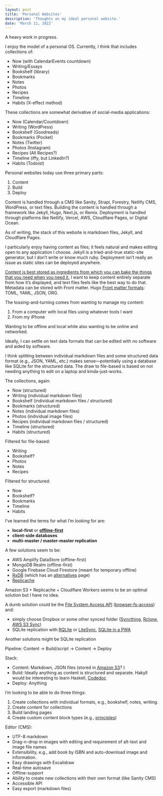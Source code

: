 ```yaml
---
layout: post
title: 'Personal Websites'
description: 'Thoughts on my ideal personal website.'
date: 'March 11, 2022'
---
```


A heavy work in progress.

I enjoy the model of a personal OS. Currently, I think that includes collections of:
- Now (with CalendarEvents countdown)
- Writing/Essays
- Bookshelf (library)
- Bookmarks
- Notes
- Photos
- Recipes
- Timeline
- Habits (X-effect method)


These collections are somewhat derivative of social-media applications:
- Now (Calendar/Countdown)
- Writing (WordPress)
- Bookshelf (Goodreads)
- Bookmarks (Pocket)
- Notes (Twitter)
- Photos (Instagram)
- Recipes (All Recipes?)
- Timeline (iffy, but LinkedIn?)
- Habits (Todoist)

Personal websites today use three primary parts:
1. Content
2. Build
3. Deploy

Content is handled through a CMS like Sanity, Strapi, Forestry, Netlify CMS, WordPress, or text files. Building the content is handled through a framework like Jekyll, Hugo, Next.js, or Remix. Deployment is handled through platforms like Netlify, Vercel, AWS, Cloudflare Pages, or Digital Ocean.

As of writing, the stack of this website is markdown files, Jekyll, and Cloudflare Pages.

I particularly enjoy having content as files; it feels natural and makes editing open to any application I choose. Jekyll is a tried-and-true static-site generator, but I don’t write or know much ruby. Deployment isn’t really an issue as static sites can be deployed anywhere.

[Content is best stored as ingredients from which you can bake the things that you need when you need it.](https://www.knutmelvaer.no/blog/2020/02/on-the-limits-of-mdx#:~:text=content%20is%20best%20stored%20as%20ingredients%20from%20which%20you%20can%20bake%20the%20things%20that%20you%20need%20when%20you%20need%20it.) I want to keep content entirely separate from how it’s displayed, and text files feels like the best way to do that. Metadata can be stored with Front matter. Hugo [Front matter formats](https://gohugo.io/content-management/front-matter/#front-matter-formats): TOML, YAML, JSON, ORG.

The tossing-and-turning comes from wanting to manage my content:
1. From a computer with local files using whatever tools I want
2. From my iPhone

Wanting to be offline and local while also wanting to be online and networked.

Ideally, I can settle on text data formats that can be edited with no software and aided by software.

I think splitting between individual markdown files and some structured data format (e.g., JSON, YAML, etc.) makes sense—potentially using a database like SQLite for the structured data. The draw to file-based is based on not needing anything to edit on a laptop and kinda-just-works.

The collections, again:
- Now (structured)
- Writing (individual markdown files)
- Bookshelf (individual markdown files / structured)
- Bookmarks (structured)
- Notes (individual markdown files)
- Photos (individual image files)
- Recipes (individual markdown files / structured)
- Timeline (structured)
- Habits (structured)

Filtered for file-based:
- Writing
- Bookshelf?
- Photos
- Notes
- Recipes

Filtered for structured:
- Now
- Bookshelf?
- Bookmarks
- Timeline
- Habits

I’ve learned the terms for what I’m looking for are:
- **local-first** or **[offline-first](https://offlinefirst.org/)**
- **client-side databases**
- **multi-master / master-master replication**

A few solutions seem to be:
- AWS Amplify DataStore (offline-first)
- MongoDB Realm (offline-first)
- Google Firebase Cloud Firestore (meant for temporary offline)
- [RxDB](https://rxdb.info/) (which has an [alternatives](https://rxdb.info/alternatives.html) page)
- [Replicache](https://replicache.dev/)

Amazon S3 + Replicache + Cloudflare Workers seems to be an optimal solution but I have no idea.


A dumb solution could be the [File System Access API](https://developer.mozilla.org/en-US/docs/Web/API/File_System_Access_API)  ([browser-fs-access](https://github.com/GoogleChromeLabs/browser-fs-access)) and:
- simply choose Dropbox or some other synced folder ([Syncthing](https://syncthing.net/), [Rclone](https://rclone.org/), [AWS S3 Sync](https://awscli.amazonaws.com/v2/documentation/api/latest/reference/s3/sync.html))
- SQLite replication with [RQLite](https://github.com/rqlite/rqlite) or [LiteSync](http://litesync.io/en/), [SQLite in a PWA](https://anita-app.com/blog/articles/sqlite-in-a-pwa-with-file-system-access-api.html)

Another solutions might be SQLite replication

Pipeline: Content → Build/script → Content → Deploy

Stack:
- Content: Markdown, JSON files (stored in [Amazon S3](https://docs.aws.amazon.com/AmazonS3/latest/userguide/selecting-content-from-objects.html)? )
- Build: Ideally anything as content is structured and separate. Hakyll would be interesting to learn Haskell, [Codedoc](https://codedoc.cc/)
- Deploy: Anything

I’m looking to be able to do three things:
1. Create collections with individual formats, e.g., bookshelf, notes, writing.
2. Create content for collections
3. Build landing pages
4. Create custom content block types (e.g., [principles](https://lukasmurdock.com/principles/))

Editor (CMS):
- UTF-8 markdown
- Drag-n-drop in images with editing and requirement of alt-text and image file names
- Extensibility, e.g., add book by ISBN and auto-download image and information.
- Easy drawings with Excalidraw
- Real-time autosave
- Offline-support
- Ability to create new collections with their own format (like Sanity CMS)
- Accessible API
- Easy export (markdown files)
